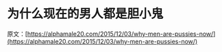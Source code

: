 # 为什么现在的男人都是胆小鬼

原文：[https://alphamale20.com/2015/12/03/why-men-are-pussies-now/](https://alphamale20.com/2015/12/03/why-men-are-pussies-now/)